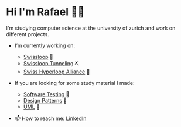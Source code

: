 # Hi I'm Rafael 👋🏼

I'm studying computer science at the university of zurich and work on different projects. 

- I’m currently working on:
  - [Swissloop](https://swissloop.ch/) 🚀
  - [Swissloop Tunneling](https://swisslooptunneling.ch/) ⛏ 
  - [Swiss Hyperloop Alliance](http://swiss-hyperloop-alliance.ch/) 🤝 
  
- If you are looking for some study material I made:
  - [Software Testing](https://radubauzh.github.io/Software-Testing/) 📕
  - [Design Patterns](https://radubauzh.github.io/Design-Patterns/ ) 📗 
  - [UML](https://radubauzh.github.io/UML/) 📘

- 📫 How to reach me: [LinkedIn](https://www.linkedin.com/in/rafael-dubach/)







